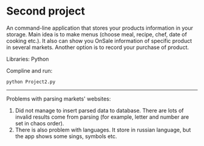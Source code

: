 # Second project
An command-line application that stores your products information in your storage. Main idea is to make menus (choose meal, recipe, chef, date of cooking etc.). It also can show you OnSale information of specific product in several markets. Another option is to record your purchase of product.

Libraries: Python

Compline and run:
```
python Project2.py
```

***
Problems with parsing markets' websites:
1) Did not manage to insert parsed data to database. There are lots of invalid results come from parsing (for example, letter and number are set in chaos order). 
2) There is also problem with languages. It store in russian language, but the app shows some sings, symbols etc.
